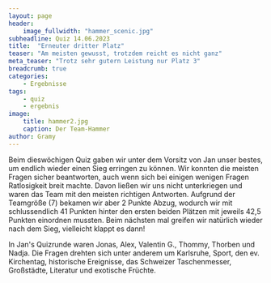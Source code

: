 ```yaml
---
layout: page
header:
    image_fullwidth: "hammer_scenic.jpg"
subheadline: Quiz 14.06.2023
title:  "Erneuter dritter Platz"
teaser: "Am meisten gewusst, trotzdem reicht es nicht ganz"
meta_teaser: "Trotz sehr gutern Leistung nur Platz 3"
breadcrumb: true
categories:
    - Ergebnisse
tags:
    - quiz
    - ergebnis
image:
    title: hammer2.jpg
    caption: Der Team-Hammer
author: Gramy
---
```


Beim dieswöchigen Quiz gaben wir unter dem Vorsitz von Jan unser bestes, um endlich wieder einen Sieg erringen zu können.
Wir konnten die meisten Fragen sicher beantworten, auch wenn sich bei einigen wenigen Fragen Ratlosigkeit breit machte.
Davon ließen wir uns nicht unterkriegen und waren das Team mit den meisten richtigen Antworten.
Aufgrund der Teamgröße (7) bekamen wir aber 2 Punkte Abzug, wodurch wir mit schlussendlich 41 Punkten hinter den ersten beiden Plätzen mit jeweils 42,5 Punkten einordnen mussten.
Beim nächsten mal greifen wir natürlich wieder nach dem Sieg, vielleicht klappt es dann!

In Jan's Quizrunde waren Jonas, Alex, Valentin G., Thommy, Thorben und Nadja.
Die Fragen drehten sich unter anderem um Karlsruhe, Sport, den ev. Kirchentag, historische Ereignisse, das Schweizer Taschenmesser, Großstädte, Literatur und exotische Früchte.

